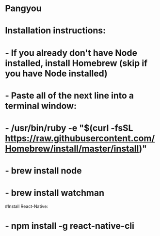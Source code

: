# Pangyou

# Installation instructions:

# - If you already don't have Node installed, install Homebrew (skip if you have Node installed)
# - Paste all of the next line into a terminal window:
# - /usr/bin/ruby -e "$(curl -fsSL https://raw.githubusercontent.com/Homebrew/install/master/install)"

# - brew install node
# - brew install watchman

#Install React-Native:
# - npm install -g react-native-cli
